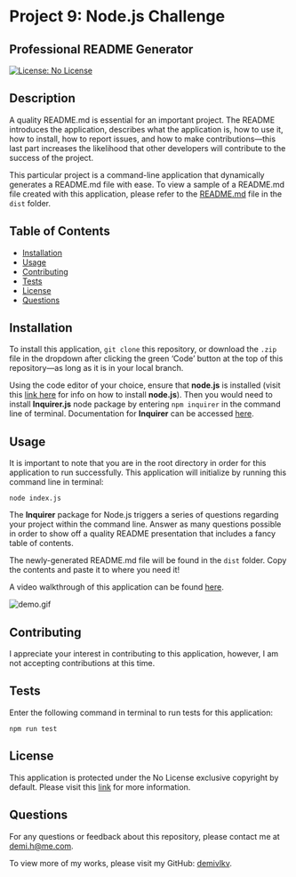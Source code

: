 # Project 9: Node.js Challenge
## Professional README Generator
[![License: No License](https://img.shields.io/badge/License-No_License-lightgreen)](https://choosealicense.com/no-permission/)

## Description
A quality README.md is essential for an important project. The README introduces the application, describes what the application is, how to use it, how to install, how to report issues, and how to make contributions—this last part increases the likelihood that other developers will contribute to the success of the project.

This particular project is a command-line application that dynamically generates a README.md file with ease. To view a sample of a README.md file created with this application, please refer to the [README.md](/../main/dist/README.md) file in the `dist` folder.

## Table of Contents
- [Installation](#installation)
- [Usage](#usage)
- [Contributing](#contributing)
- [Tests](#tests)
- [License](#license)
- [Questions](#questions)

## Installation
To install this application, `git clone` this repository, or download the `.zip` file in the dropdown after clicking the green ‘Code’ button at the top of this repository—as long as it is in your local branch.

Using the code editor of your choice, ensure that **node.js** is installed (visit this [link here](https://nodejs.dev/learn/how-to-install-nodejs) for info on how to install **node.js**). Then you would need to install **Inquirer.js** node package by entering `npm inquirer` in the command line of terminal. Documentation for **Inquirer** can be accessed [here](https://www.npmjs.com/package/inquirer).

## Usage
It is important to note that you are in the root directory in order for this application to run successfully. This application will initialize by running this command line in terminal:
```
node index.js
```
The **Inquirer** package for Node.js triggers a series of questions regarding your project within the command line. Answer as many questions possible in order to show off a quality README presentation that includes a fancy table of contents.

The newly-generated README.md file will be found in the `dist` folder. Copy the contents and paste it to where you need it!

A video walkthrough of this application can be found [here](https://youtu.be/7b_bRehAL90).

![demo.gif](/../main/assets/images/demo.gif)

## Contributing
I appreciate your interest in contributing to this application, however, I am not accepting contributions at this time.

## Tests
Enter the following command in terminal to run tests for this application:
```
npm run test
```

## License
This application is protected under the No License exclusive copyright by default. Please visit this [link](https://choosealicense.com/no-permission/) for more information.

## Questions
For any questions or feedback about this repository, please contact me at [demi.h@me.com](mailto:demi.h@me.com).

To view more of my works, please visit my GitHub: [demivlkv](https://github.com/demivlkv).
  